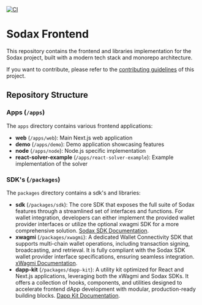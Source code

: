 [![CI](https://github.com/icon-project/sodax-frontend/actions/workflows/ci.yml/badge.svg)](https://github.com/icon-project/sodax-frontend/actions/workflows/ci.yml)

# Sodax Frontend

This repository contains the frontend and libraries implementation for the Sodax project, built with a modern tech stack and monorepo architecture.

If you want to contribute, please refer to the [contributing guidelines](./CONTRIBUTING.md) of this project.

## Repository Structure

### Apps (`/apps`)

The `apps` directory contains various frontend applications:

- **web** (`/apps/web`): Main Next.js web application
- **demo** (`/apps/demo`): Demo application showcasing features
- **node** (`/apps/node`): Node.js specific implementation
- **react-solver-example** (`/apps/react-solver-example`): Example implementation of the solver

### SDK's (`/packages`)

The `packages` directory contains a sdk's and libraries:

- **sdk** (`/packages/sdk`): The core SDK that exposes the full suite of Sodax features through a streamlined set of interfaces and functions. For wallet integration, developers can either implement the provided wallet provider interfaces or utilize the optional xwagmi SDK for a more comprehensive solution. [Sodax SDK Documentation](./packages/sdk/README.md).
- **xwagmi** (`/packages/xwagmi`): A dedicated Wallet Connectivity SDK that supports multi-chain wallet operations, including transaction signing, broadcasting, and retrieval. It is fully compliant with the Sodax SDK wallet provider interface specifications, ensuring seamless integration. [xWagmi Documentation](./packages/xwagmi/README.md).
- **dapp-kit** (`/packages/dapp-kit`): A utility kit optimized for React and Next.js applications, leveraging both the xWagmi and Sodax SDKs. It offers a collection of hooks, components, and utilities designed to accelerate frontend dApp development with modular, production-ready building blocks. [Dapp Kit Documentation](./packages/dapp-kit/README.md).